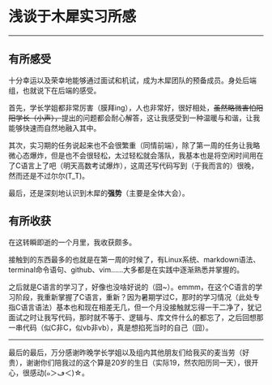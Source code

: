 # 浅谈于木犀实习所感

---

## 有所感受

十分幸运以及荣幸地能够通过面试和机试，成为木犀团队的预备成员。身处后端组，也就说下在后端的感受。

首先，学长学姐都非常厉害（膜拜ing），人也非常好，很好相处，~~虽然略微害怕阳阳学长（小声），~~提出的问题都会耐心解答，这让我感受到一种温暖与和谐，让我能够快速而自然地融入其中。

其次，实习期的任务说起来也不会很繁重（同情前端），除了第一周的任务让我略微心态爆炸，但是也不会很轻松，太过轻松就会落队，我基本也是将空闲时间用在了C语言上了吧（明天高数考试爆炸），这周还写代码写到（于我而言的）很晚，然而还是不过尔尔(T_T)。

最后，还是深刻地认识到木犀的**强势**（主要是全体大会）。

## 有所收获

在这转瞬即逝的一个月里，我收获颇多。

接触到的东西最多的也就是在第一周的时候了，有Linux系统、markdown语法、terminal命令语句、github、vim……大多都是在实践中逐渐熟悉并掌握的。

之后就是C语言的学习了，好像也没啥好说的（囧~）。emmm，在这个C语言的学习阶段，我重新掌握了C语言，重新？因为暑期学过C，那时的学习情况（此处专指C语言语法）基本也和现在相差无几，但一个月没接触就忘得一干二净了，犹记面试之时让我写代码，那时就不等于、逻辑与、库文件什么的都忘了，之后回想那一串代码（似C非C，似vb非vb），真是想掐死当时的自己（囧）。

***
最后的最后，万分感谢昨晚学长学姐以及组内其他朋友们给我买的麦当劳（好贵），谢谢你们陪我过的这个算是20岁的生日（实际19，然农阳历同一天），很开心，很感动(๑＞ڡ＜)☆。

